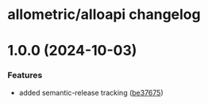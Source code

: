 # allometric/alloapi changelog

# 1.0.0 (2024-10-03)


### Features

* added semantic-release tracking ([be37675](https://github.com/allometric/alloapi/commit/be376752cafb6b5da9f382010eb765fec37cfdd4))
